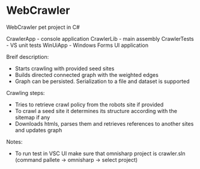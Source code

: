 # WebCrawler

WebCrawler pet project in C#


CrawlerApp - console application
CrawlerLib - main assembly
CrawlerTests - VS unit tests
WinUiApp - Windows Forms UI application


Breif description:
- Starts crawling with provided seed sites
- Builds directed connected graph with the weighted edges
- Graph can be persisted. Serialization to a file and dataset is supported


Crawling steps:
- Tries to retrieve crawl policy from the robots site if provided
- To crawl a seed site it determines its structure according with the sitemap if any
- Downloads htmls, parses them and retrieves references to another sites and updates graph

Notes:
 - To run test in VSC UI make sure that omnisharp project is crawler.sln 
   (command pallete -> omnisharp -> select project)
